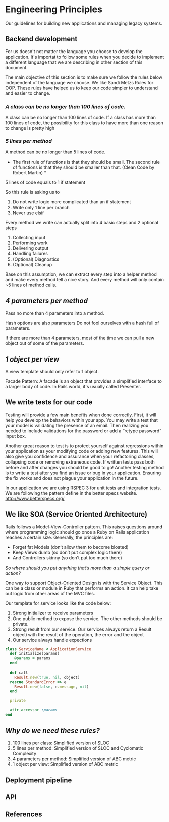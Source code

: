 # Engineering Principles
Our guidelines for building new applications and managing legacy systems.

## Backend development

For us doesn't not matter the language you choose to develop the application. It's importat to follow some rules when you decide to implement a different language that we are describing in other section of this document. 

The main objective of this section is to make sure we follow the rules below independent of the language we choose. We like Sandi Metzs Rules for OOP. These rules have helped us to keep our code simpler to understand and easier to change.

### *A class can be no longer than 100 lines of code.*

A class can be no longer than 100 lines of code. If a class has more than 100 lines of code, the possibility for this class to have more than one reason to change is pretty high

### *5 lines per method*

A method can be no longer than 5 lines of code.

* The first rule of functions is that they should be small. The second rule of functions is that they should be smaller than that. (Clean Code by Robert Martin) *

5 lines of code equals to 1 if statement

So this rule is asking us to

1. Do not write logic more complicated than an if statement
2. Write only 1 line per branch
3. Never use elsif

Every method we write can actually split into 4 basic steps and 2 optional steps

1. Collecting input
2. Performing work
3. Delivering output
4. Handling failures
5. (Optional) Diagnostics
6. (Optional) Cleanup

Base on this assumption, we can extract every step into a helper method and make every method tell a nice story. And every method will only contain ~5 lines of method calls.

## *4 parameters per method*

Pass no more than 4 parameters into a method.

Hash options are also parameters Do not fool ourselves with a hash full of parameters.

If there are more than 4 parameters, most of the time we can pull a new object out of some of the parameters.

## *1 object per view*

A view template should only refer to 1 object. 

Facade Pattern: A facade is an object that provides a simplified interface to a larger body of code. In Rails world, it's usually called Presenter.

## We write tests for our code

Testing will provide a few main benefits when done correctly. First, it will help you develop the behaviors within your app. You may write a test that your model is validating the presence of an email. Then realizing you needed to include validations for the password or add a “retype password” input box.

Another great reason to test is to protect yourself against regressions within your application as your modifying code or adding new features. This will also give you confidence and assurance when your refactoring classes, collapsing code or removing extraneous code. If written tests pass both before and after changes you should be good to go! Another testing method is to write a test after you find an issue or bug in your application. Ensuring the fix works and does not plague your application in the future.

In our application we are using RSPEC 3 for unit tests and integration tests. We are following the pattern define in the better specs website. http://www.betterspecs.org/

## We like SOA (Service Oriented Architecture)

Rails follows a Model-View-Controller pattern. This raises questions around where programming logic should go once a Ruby on Rails application reaches a certain size. Generally, the principles are:

* Forget fat Models (don’t allow them to become bloated)
* Keep Views dumb (so don’t put complex logic there)
* And Controllers skinny (so don’t put too much there)

*So where should you put anything that’s more than a simple query or action?*

One way to support Object-Oriented Design is with the Service Object. This can be a class or module in Ruby that performs an action. It can help take out logic from other areas of the MVC files.


Our template for service looks like the code below:
 1. Strong initializer to receive parameters
 2. One public method to expose the service. The other methods should be private.
 3. Strong result from our service. Our services always return a Result objecti with the result of the operation, the error and the object
 4. Our service always handle expections
 
```ruby
class ServiceName < ApplicationService
  def initialize(params)
    @params = params 
  end
  
  def call
    Result.new(true, nil, object)
  rescue StandardError => e 
    Result.new(false, e.message, nil)
  end
  
  private 
  
  attr_accessor :params
end
```

## *Why do we need these rules?*

1. 100 lines per class: Simplified version of SLOC
2. 5 lines per method: Simplified version of SLOC and Cyclomatic Complexity
3. 4 parameters per method: Simplified version of ABC metric
4. 1 object per view: Simplified version of ABC metric

## Deployment pipeline

## API

## References

